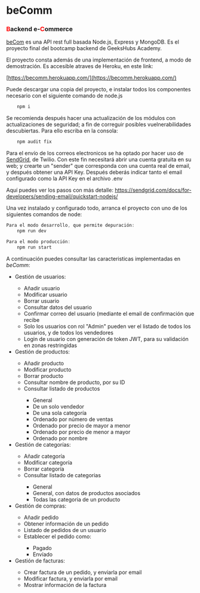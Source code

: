 # beComm
<h3><font color='red'>B</font>ackend e-<font color='red'>C</font>ommerce</h3>
	
[beCom](https://becomm.herokuapp.com/) es una API rest full basada Node.js, Express y MongoDB. Es el proyecto final del bootcamp backend de GeeksHubs Academy.

El proyecto consta además de una implementación de frontend, a modo de demostración. Es accesible atraves de Heroku, en este link:

[https://becomm.herokuapp.com/](https://becomm.herokuapp.com/)

Puede descargar una copia del proyecto, e instalar todos los componentes necesario con el siguiente comando de node.js

```javascript
    npm i 
```
Se recomienda después hacer una actualización de los módulos con actualizaciones de seguridad; a fin de correguir posibles vuelnerabilidades descubiertas. Para ello escriba en la consola:

```javascript
    npm audit fix
```
Para el envío de los correos electronicos se ha optado por hacer uso de [SendGrid](https://sendgrid.com/), de Twilio. Con este fin necesitará abrir una cuenta gratuita en su web; y crearte un "sender" que corresponda con una cuenta real de email, y después obtener una API Key. Después deberás indicar tanto el email configurado como la API Key en el archivo .env

Aquí puedes ver los pasos con más detalle: https://sendgrid.com/docs/for-developers/sending-email/quickstart-nodejs/


Una vez instalado y configurado todo, arranca el proyecto con uno de los siguientes comandos de node:


```javascript
Para el modo desarrollo, que permite depuración:
    npm run dev

Para el modo producción:
    npm run start
```

A continuación puedes consultar las caracteristicas implementadas en <i>beComm</i>:

<ul>
    <li>Gestión de usuarios:</li>
    <ul>
        <li>Añadir usuario</li>
        <li>Modificar usuario</li>
        <li>Borrar usuario</li>
        <li>Consultar datos del usuario</li>   
        <li>Confirmar correo del usuario (mediante el email de confirmación que recibe</li>
        <li>Solo los usuarios con rol "Admin" pueden ver el listado de todos los usuarios, y de todos los vendedores</li>
        <li>Login de usuario con generación de token JWT, para su validación en zonas restringidas</li>
    </ul>
    <li>Gestión de productos:</li>
    <ul>
        <li>Añadir producto</li>
        <li>Modificar producto</li>
        <li>Borrar producto</li>
        <li>Consultar nombre de producto, por su ID</li>  
        <li>Consultar listado de productos</li>   
        <ul>
            <li>General</li>
            <li>De un solo vendedor</li>
            <li>De una sola categoría</li>
            <li>Ordenado por número de ventas</li>
            <li>Ordenado por precio de mayor a menor</li>
            <li>Ordenado por precio de menor a mayor</li>
            <li>Ordenado por nombre</li>
        </ul>
    </ul>
    <li>Gestión de categorías:</li>
    <ul>
        <li>Añadir categoría</li>
        <li>Modificar categoría</li>
        <li>Borrar categoría</li>
        <li>Consultar listado de categorias</li>   
        <ul>
            <li>General</li>
            <li>General, con datos de productos asociados</li>
            <li>Todas las categoria de un producto</li>            
        </ul>
    </ul>
    <li>Gestión de compras:</li>
    <ul>
        <li>Añadir pedido</li>
        <li>Obtener información de un pedido</li>
        <li>Listado de pedidos de un usuario</li>
        <li>Establecer el pedido como:</li>   
        <ul>
            <li>Pagado</li>
            <li>Envíado</li>            
        </ul>
    </ul>
    <li>Gestión de facturas:</li>
    <ul>
        <li>Crear factura de un pedido, y enviarla por email</li>
        <li>Modificar factura, y enviarla por email</li>
        <li>Mostrar información de la factura</li>   
    </ul>
</ul>
